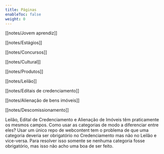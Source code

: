 ```yaml
---
title: Páginas
enableToc: false
weight: 0
---
```


[[notes/Jovem aprendiz]]

[[notes/Estágios]]

[[notes/Concursos]]

[[notes/Cultural]]

[[notes/Produtos]]

[[notes/Leilão]]

[[notes/Editais de credenciamento]]

[[notes/Alienação de bens imóveis]]

[[notes/Descomissionamento]]

Leilão,  Edital de Credenciamento e Alienação de Imóveis têm praticamente os mesmos campos. Como usar as categorias de modo a diferenciar entre eles?
Usar um único repo de webcontent tem o problema	de que uma categoria deveria ser obrigatório no Credenciamento mas não no Leilão e vice-versa. 
Para resolver isso somente se nenhuma categoria fosse obrigatório, mas isso não acho uma boa de ser feito.





